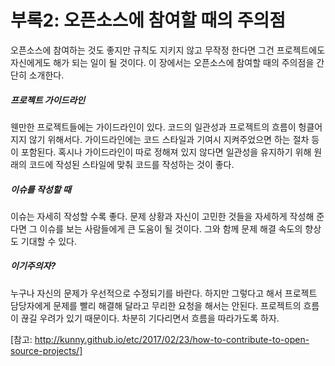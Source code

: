 부록2: 오픈소스에 참여할 때의 주의점
=============================

  오픈소스에 참여하는 것도 좋지만 규칙도 지키지 않고 무작정 한다면 그건 프로젝트에도 자신에게도 해가 되는 일이 될 것이다. 이 장에서는 오픈소스에 참여할 때의 주의점을 간단히 소개한다.



##### 프로젝트 가이드라인

 웬만한 프로젝트들에는 가이드라인이 있다. 코드의 일관성과 프로젝트의 흐름이 헝클어지지 않기 위해서다. 가이드라인에는 코드 스타일과 기여시 지켜주었으면 하는 절차 등이 포함된다. 혹시나 가이드라인이 따로 정해져 있지 않다면 일관성을 유지하기 위해 원래의 코드에 작성된 스타일에 맞춰 코드를 작성하는 것이 좋다.



##### 이슈를 작성할 때

 이슈는 자세히 작성할 수록 좋다. 문제 상황과 자신이 고민한 것들을 자세하게 작성해 준다면 그 이슈를 보는 사람들에게 큰 도움이 될 것이다. 그와 함께 문제 해결 속도의 향상도 기대할 수 있다. 



##### 이기주의자?

 누구나 자신의 문제가 우선적으로 수정되기를 바란다. 하지만 그렇다고 해서 프로젝트 담당자에게 문제를  빨리 해결해 달라고 무리한 요청을 해서는 안된다. 프로젝트의 흐름이 끊길 우려가 있기 때문이다. 차분히 기다리면서 흐름을 따라가도록 하자.


[참고: http://kunny.github.io/etc/2017/02/23/how-to-contribute-to-open-source-projects/]
